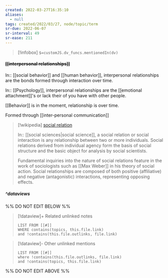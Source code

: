 ```yaml
---
created: 2022-03-27T16:35:10 
aliases:
  - null
tags: created/2022/03/27, node/topic/term
sr-due: 2022-06-07
sr-interval: 49
sr-ease: 211
---
```

> [!infobox]
`$=customJS.dv_funcs.mentionedIn(dv)`

#### <s class="topic-title">[[interpersonal relationships]]</s>

In:: [[social behavior]] and [[human behavior]],
interpersonal relationships are the bonds formed through interaction over time. 

In:: [[Psychology]],
interpersonal relationships are the [[emotional attachment]]'s or lack their of you have with other people.

[[Behavior]] is in the moment, relationship is over time.

Formed through [[inter-personal communication]]

> [!wikipedia] [social relation](https://en.wikipedia.org/wiki/Social%20relation)
> 
> In::
> [[social sciences|social science]],
> a social relation or social interaction is any relationship between two or more individuals. Social relations derived from individual agency form the basis of social structure and the basic object for analysis by social scientists.
> 
> Fundamental inquiries into the nature of social relations feature in the work of sociologists such as [[Max Weber]] in his theory of social action. Social relationships are composed of both positive (affiliative) and negative (antagonistic) interactions, representing opposing effects.
> 


##### ^dataviews

%% DO NOT EDIT BELOW %%
> [!dataview]+ Related unlinked notes
> ```dataview
> LIST FROM [[#]]
> WHERE contains(topics, this.file.link)
> and !contains(this.file.outlinks, file.link)
> ```
 
> [!dataview]- Other unlinked mentions
> ```dataview
> LIST FROM [[#]]
> where !contains(this.file.outlinks, file.link)
> and !contains(topics, this.file.link)
> ```

%% DO NOT EDIT ABOVE %%
